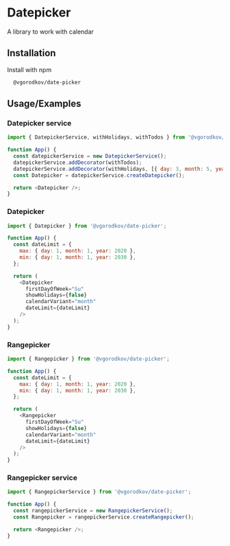 # Datepicker

A library to work with calendar

## Installation

Install with npm

```bash
  @vgorodkov/date-picker
```

## Usage/Examples

### Datepicker service

```javascript
import { DatepickerService, withHolidays, withTodos } from '@vgorodkov/date-picker';

function App() {
  const datepickerService = new DatepickerService();
  datepickerService.addDecorator(withTodos);
  datepickerService.addDecorator(withHolidays, [{ day: 3, month: 5, year: 2024 }]);
  const Datepicker = datepickerService.createDatepicker();

  return <Datepicker />;
}
```

### Datepicker

```javascript
import { Datepicker } from '@vgorodkov/date-picker';

function App() {
  const dateLimit = {
    max: { day: 1, month: 1, year: 2020 },
    min: { day: 1, month: 1, year: 2030 },
  };

  return (
    <Datepicker
      firstDayOfWeek="Su"
      showHolidays={false}
      calendarVariant="month"
      dateLimit={dateLimit}
    />
  );
}
```

### Rangepicker

```javascript
import { Rangepicker } from '@vgorodkov/date-picker';

function App() {
  const dateLimit = {
    max: { day: 1, month: 1, year: 2020 },
    min: { day: 1, month: 1, year: 2030 },
  };

  return (
    <Rangepicker
      firstDayOfWeek="Su"
      showHolidays={false}
      calendarVariant="month"
      dateLimit={dateLimit}
    />
  );
}
```

### Rangepicker service

```javascript
import { RangepickerService } from '@vgorodkov/date-picker';

function App() {
  const rangepickerService = new RangepickerService();
  const Rangepicker = rangepickerService.createRangepicker();

  return <Rangepicker />;
}
```
